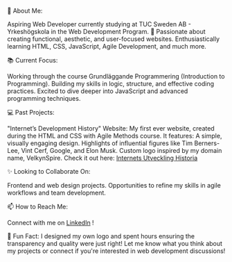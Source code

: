 
🌟 About Me:

Aspiring Web Developer currently studying at TUC Sweden AB - Yrkeshögskola in the Web Development Program. 🚀
Passionate about creating functional, aesthetic, and user-focused websites.
Enthusiastically learning HTML, CSS, JavaScript, Agile Development, and much more.

📚 Current Focus:

Working through the course Grundläggande Programmering (Introduction to Programming).
Building my skills in logic, structure, and effective coding practices.
Excited to dive deeper into JavaScript and advanced programming techniques.

💻 Past Projects:

"Internet’s Development History" Website: My first ever website, created during the HTML and CSS with Agile Methods course. It features:
A simple, visually engaging design.
Highlights of influential figures like Tim Berners-Lee, Vint Cerf, Google, and Elon Musk.
Custom logo inspired by my domain name, VelkynSpire.
Check it out here:  [Internets Utveckling Historia](https://pamnyb0.github.io/Internets-Utveckling-Historia/)

✨ Looking to Collaborate On:

Frontend and web design projects.
Opportunities to refine my skills in agile workflows and team development.

📫 How to Reach Me:

Connect with me on [LinkedIn](http://www.linkedin.com/in/pamelanyberg-wd/!) !


🎉 Fun Fact:
I designed my own logo and spent hours ensuring the transparency and quality were just right!
Let me know what you think about my projects or connect if you're interested in web development discussions!

<!---
pamnyb0/pamnyb0 is a ✨ special ✨ repository because its `README.md` (this file) appears on your GitHub profile.
You can click the Preview link to take a look at your changes.
--->
